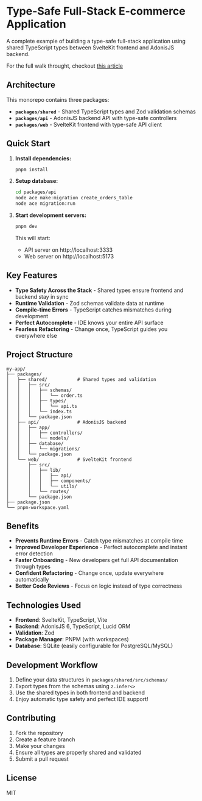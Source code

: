 # Type-Safe Full-Stack E-commerce Application

A complete example of building a type-safe full-stack application using shared TypeScript types between SvelteKit frontend and AdonisJS backend.

For the full walk throught, checkout [this article](https://sk.giacomofolli.com/shared-api)

## Architecture

This monorepo contains three packages:

- **`packages/shared`** - Shared TypeScript types and Zod validation schemas
- **`packages/api`** - AdonisJS backend API with type-safe controllers
- **`packages/web`** - SvelteKit frontend with type-safe API client

## Quick Start

1. **Install dependencies:**
   ```bash
   pnpm install
   ```

2. **Setup database:**
   ```bash
   cd packages/api
   node ace make:migration create_orders_table
   node ace migration:run
   ```

3. **Start development servers:**
   ```bash
   pnpm dev
   ```

   This will start:
   - API server on http://localhost:3333
   - Web server on http://localhost:5173

## Key Features

- **Type Safety Across the Stack** - Shared types ensure frontend and backend stay in sync
- **Runtime Validation** - Zod schemas validate data at runtime
- **Compile-time Errors** - TypeScript catches mismatches during development
- **Perfect Autocomplete** - IDE knows your entire API surface
- **Fearless Refactoring** - Change once, TypeScript guides you everywhere else

## Project Structure

```
my-app/
├── packages/
│   ├── shared/           # Shared types and validation
│   │   ├── src/
│   │   │   ├── schemas/
│   │   │   │   └── order.ts
│   │   │   ├── types/
│   │   │   │   └── api.ts
│   │   │   └── index.ts
│   │   └── package.json
│   ├── api/              # AdonisJS backend
│   │   ├── app/
│   │   │   ├── controllers/
│   │   │   └── models/
│   │   ├── database/
│   │   │   └── migrations/
│   │   └── package.json
│   └── web/              # SvelteKit frontend
│       ├── src/
│       │   ├── lib/
│       │   │   ├── api/
│       │   │   ├── components/
│       │   │   └── utils/
│       │   └── routes/
│       └── package.json
├── package.json
└── pnpm-workspace.yaml
```

## Benefits

- **Prevents Runtime Errors** - Catch type mismatches at compile time
- **Improved Developer Experience** - Perfect autocomplete and instant error detection
- **Faster Onboarding** - New developers get full API documentation through types
- **Confident Refactoring** - Change once, update everywhere automatically
- **Better Code Reviews** - Focus on logic instead of type correctness

## Technologies Used

- **Frontend**: SvelteKit, TypeScript, Vite
- **Backend**: AdonisJS 6, TypeScript, Lucid ORM
- **Validation**: Zod
- **Package Manager**: PNPM (with workspaces)
- **Database**: SQLite (easily configurable for PostgreSQL/MySQL)

## Development Workflow

1. Define your data structures in `packages/shared/src/schemas/`
2. Export types from the schemas using `z.infer<>`
3. Use the shared types in both frontend and backend
4. Enjoy automatic type safety and perfect IDE support!

## Contributing

1. Fork the repository
2. Create a feature branch
3. Make your changes
4. Ensure all types are properly shared and validated
5. Submit a pull request

## License

MIT
